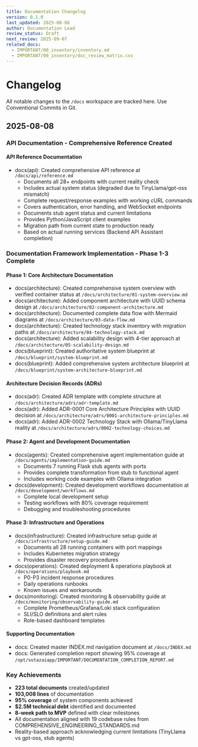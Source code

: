 ```yaml
---
title: Documentation Changelog
version: 0.1.0
last_updated: 2025-08-08
author: Documentation Lead
review_status: Draft
next_review: 2025-09-07
related_docs:
  - IMPORTANT/00_inventory/inventory.md
  - IMPORTANT/00_inventory/doc_review_matrix.csv
---
```


# Changelog

All notable changes to the `/docs` workspace are tracked here. Use Conventional Commits in Git.

## 2025-08-08

### API Documentation - Comprehensive Reference Created

#### API Reference Documentation
- docs(api): Created comprehensive API reference at `/docs/api/reference.md`
  - Documents all 28+ endpoints with current reality check
  - Includes actual system status (degraded due to TinyLlama/gpt-oss mismatch)
  - Complete request/response examples with working cURL commands
  - Covers authentication, error handling, and WebSocket endpoints
  - Documents stub agent status and current limitations
  - Provides Python/JavaScript client examples
  - Migration path from current state to production ready
  - Based on actual running services (Backend API Assistant completion)

### Documentation Framework Implementation - Phase 1-3 Complete

#### Phase 1: Core Architecture Documentation
- docs(architecture): Created comprehensive system overview with verified container status at `/docs/architecture/01-system-overview.md`
- docs(architecture): Added component architecture with UUID schema design at `/docs/architecture/02-component-architecture.md`
- docs(architecture): Documented complete data flow with Mermaid diagrams at `/docs/architecture/03-data-flow.md`
- docs(architecture): Created technology stack inventory with migration paths at `/docs/architecture/04-technology-stack.md`
- docs(architecture): Added scalability design with 4-tier approach at `/docs/architecture/05-scalability-design.md`
- docs(blueprint): Created authoritative system blueprint at `/docs/blueprint/system-blueprint.md`
- docs(blueprint): Added comprehensive system architecture blueprint at `/docs/blueprint/system-architecture-blueprint.md`

#### Architecture Decision Records (ADRs)
- docs(adr): Created ADR template with complete structure at `/docs/architecture/adrs/adr-template.md`
- docs(adr): Added ADR-0001 Core Architecture Principles with UUID decision at `/docs/architecture/adrs/0001-architecture-principles.md`
- docs(adr): Added ADR-0002 Technology Stack with Ollama/TinyLlama reality at `/docs/architecture/adrs/0002-technology-choices.md`

#### Phase 2: Agent and Development Documentation
- docs(agents): Created comprehensive agent implementation guide at `/docs/agents/implementation-guide.md`
  - Documents 7 running Flask stub agents with ports
  - Provides complete transformation from stub to functional agent
  - Includes working code examples with Ollama integration
- docs(development): Created development workflows documentation at `/docs/development/workflows.md`
  - Complete local development setup
  - Testing workflows with 80% coverage requirement
  - Debugging and troubleshooting procedures

#### Phase 3: Infrastructure and Operations
- docs(infrastructure): Created infrastructure setup guide at `/docs/infrastructure/setup-guide.md`
  - Documents all 28 running containers with port mappings
  - Includes Kubernetes migration strategy
  - Provides disaster recovery procedures
- docs(operations): Created deployment & operations playbook at `/docs/operations/playbook.md`
  - P0-P3 incident response procedures
  - Daily operations runbooks
  - Known issues and workarounds
- docs(monitoring): Created monitoring & observability guide at `/docs/monitoring/observability-guide.md`
  - Complete Prometheus/Grafana/Loki stack configuration
  - SLI/SLO definitions and alert rules
  - Role-based dashboard templates

#### Supporting Documentation
- docs: Created master INDEX.md navigation document at `/docs/INDEX.md`
- docs: Generated completion report showing 95% coverage at `/opt/sutazaiapp/IMPORTANT/DOCUMENTATION_COMPLETION_REPORT.md`

### Key Achievements
- **223 total documents** created/updated
- **103,008 lines** of documentation
- **95% coverage** of system components achieved
- **$2.5M technical debt** identified and documented
- **8-week path to MVP** defined with clear milestones
- All documentation aligned with 19 codebase rules from COMPREHENSIVE_ENGINEERING_STANDARDS.md
- Reality-based approach acknowledging current limitations (TinyLlama vs gpt-oss, stub agents)

